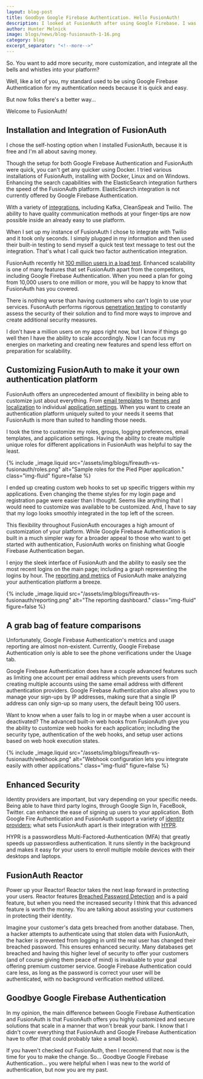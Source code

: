 ```yaml
---
layout: blog-post
title: Goodbye Google Firebase Authentication. Hello FusionAuth!
description: I looked at FusionAuth after using Google Firebase. I was impressed by what I found. 
author: Hunter Melnick
image: blogs/news/blog-fusionauth-1-16.png
category: blog
excerpt_separator: "<!--more-->"
---
```


So. You want to add more security, more customization, and integrate all the bells
and whistles into your platform?

Well, like a lot of you, my standard used to be using Google Firebase Authentication for my
authentication needs because it is quick and easy.

But now folks there's a better way...

<!--more-->

Welcome to FusionAuth!

## Installation and Integration of FusionAuth


I chose the self-hosting option when I installed FusionAuth, because it is free and
I'm all about saving money. 

Though the setup for both Google Firebase Authentication and FusionAuth were quick, you can't
get any quicker using Docker. I tried various installations
of FusionAuth, installing with Docker, Linux and on Windows. Enhancing the
search capabilities with the ElasticSearch integration furthers the speed of the
FusionAuth platform. ElasticSearch integration is not currently offered by Google
Firebase Authentication.

With a variety of [integrations](/docs/v1/tech/integrations/), including Kafka, CleanSpeak and Twilio. The
ability to have quality communication methods at your finger-tips are now possible
inside an already easy to use platform.

When I set up my instance of FusionAuth I chose to integrate with Twilio and it
took only seconds. I simply plugged in my information and then used their built-in
testing to send myself a quick test text message to test out the integration. That's
what I call quick two factor authentication integration.

FusionAuth recently hit [100 million users in a load test](/blog/2019/02/26/got-users-100-million). Enhanced scalability is one of many features that set FusionAuth apart from the competitors, including Google Firebase Authentication. When you need a plan for going from 10,000 users to one million or more, you will be happy to know that FusionAuth has you covered.

There is nothing worse than having customers who can't login to use your services.
FusonAuth performs rigorous [penetration testing](/features/security-data-compliance) to constantly assess the security
of their solution and to find more ways to improve and create additional security
measures. 

I don't have a million users on my apps right now, but I know if things
go well then I have the ability to scale accordingly. Now I can focus my energies
on marketing and creating new features and spend less effort on preparation for
scalability.

## Customizing FusionAuth to make it your own authentication platform

FusionAuth offers an unprecedented amount of flexibility in being able to
customize just about everything. From [email templates](/docs/v1/tech/email-templates/) to [themes and localization](/docs/v1/tech/themes/) to
individual [application settings](/docs/v1/tech/core-concepts/applications). When you want to create an authentication platform
uniquely suited to your needs it seems that FusionAuth is more than suited to
handling those needs. 

I took the time to customize my roles, groups, logging
preferences, email templates, and application settings. Having the ability to create
multiple unique roles for different applications in FusionAuth was helpful to say
the least. 

{% include _image.liquid src="/assets/img/blogs/fireauth-vs-fusionauth/roles.png" alt="Sample roles for the Pied Piper application." class="img-fluid" figure=false %}

I ended up creating custom web hooks to set up specific triggers within
my applications. Even changing the theme styles for my login page and registration
page were easier than I thought. Seems like anything that I would need to
customize was available to be customized. And, I have to say that my logo
looks smoothly integrated in the top left of the screen.

This flexibility throughout FusionAuth encourages a high amount of customization
of your platform. While Google Firebase Authentication is built in a much simpler way for a
broader appeal to those who want to get started with authentication, FusionAuth
works on finishing what Google Firebase Authentication began.

I enjoy the sleek interface of FusionAuth and the ability to easily see the most
recent logins on the main page; including a graph representing the logins by hour.
The [reporting and metrics](/docs/v1/tech/apis/reports) of FusionAuth make analyzing your authentication
platform a breeze. 

{% include _image.liquid src="/assets/img/blogs/fireauth-vs-fusionauth/reporting.png" alt="The reporting dashboard." class="img-fluid" figure=false %}

## A grab bag of feature comparisons

Unfortunately, Google Firebase Authentication's metrics and usage reporting
are almost non-existent. Currently, Google Firebase Authentication only is able to see the phone
verifications under the Usage tab.

Google Firebase Authentication does have a couple advanced features such as limiting one
account per email address which prevents users from creating multiple accounts
using the same email address with different authentication providers. Google Firebase
Authentication also allows you to manage your sign-ups by IP addresses, making sure that a
single IP address can only sign-up so many users, the default being 100 users.

Want to know when a user fails to log in or maybe when a user account is
deactivated? The advanced built-in web hooks from FusionAuth give you the
ability to customize web hooks for each application; including the security type,
authentication of the web hooks, and setup user actions based on web hook
execution states.

{% include _image.liquid src="/assets/img/blogs/fireauth-vs-fusionauth/webhook.png" alt="Webhook configuration lets you integrate easily with other applications." class="img-fluid" figure=false %}

## Enhanced Security

Identity providers are important, but vary depending on your specific needs. Being
able to have third party logins, through Google Sign In, FaceBook, Twitter.
can enhance the ease of signing up users to your application. Both Google Fire Authentication and FusionAuth support a variety of [identity providers](/docs/v1/tech/identity-providers/); what sets FusionAuth apart is
their integration with [HYPR](/docs/v1/tech/identity-providers/hypr).

HYPR is a passwordless Multi-Factored-Authentication (MFA) that greatly speeds
up passwordless authentication. It runs silently in the background and makes it
easy for your users to enroll multiple mobile devices with their desktops and
laptops.

## FusionAuth Reactor

Power up your Reactor! Reactor takes the next leap forward in protecting your
users. Reactor features [Breached Password Detection](/docs/v1/tech/reactor#breached-password-detection) and is a paid feature, but
when you need the increased security I think that this advanced feature is worth the
money. You are talking about assisting your customers in protecting their identity.

Imagine your customer's data gets breached from another database. Then, a hacker
attempts to authenticate using that stolen data with FusionAuth, the hacker is
prevented from logging in until the real user has changed their breached password.
This ensures enhanced security. Many databases get breached and having this
higher level of security to offer your customers (and of course giving them peace
of mind) is invaluable to your goal offering premium customer service. Google
Firebase Authentication could care less, as long as the password is correct your user will be
authenticated, with no background verification method utilized. 

## Goodbye Google Firebase Authentication

In my opinion, the main difference between Google Firebase Authentication and FusionAuth is
that FusionAuth offers you highly customized and secure solutions that scale in a
manner that won't break your bank. I know that I didn't cover everything that
FusionAuth and Google Firebase Authentication have to offer (that could probably take a small book). 

If you haven't checked out FusionAuth, then I recommend that now is the time for you to
make the change. So... Goodbye Google Firebase Authentication... you were helpful when I
was new to the world of authentication, but now you are my past.
